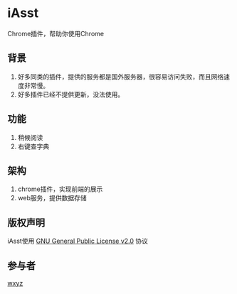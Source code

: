 # iAsst
Chrome插件，帮助你使用Chrome

## 背景
1. 好多同类的插件，提供的服务都是国外服务器，很容易访问失败，而且网络速度非常慢。
2. 好多插件已经不提供更新，没法使用。

## 功能
1. 稍候阅读
2. 右键查字典

## 架构
1. chrome插件，实现前端的展示
2. web服务，提供数据存储

## 版权声明
iAsst使用 [GNU General Public License v2.0](http://www.gnu.org/licenses/gpl-2.0.txt) 协议

## 参与者
[wxyz](http://wxyz.ren)